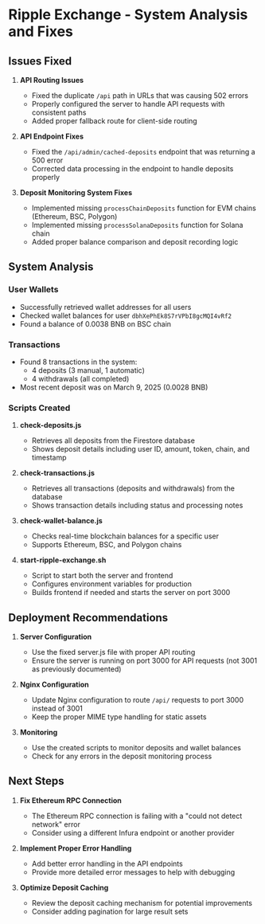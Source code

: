 # Ripple Exchange - System Analysis and Fixes

## Issues Fixed

1. **API Routing Issues**
   - Fixed the duplicate `/api` path in URLs that was causing 502 errors
   - Properly configured the server to handle API requests with consistent paths
   - Added proper fallback route for client-side routing

2. **API Endpoint Fixes**
   - Fixed the `/api/admin/cached-deposits` endpoint that was returning a 500 error
   - Corrected data processing in the endpoint to handle deposits properly

3. **Deposit Monitoring System Fixes**
   - Implemented missing `processChainDeposits` function for EVM chains (Ethereum, BSC, Polygon)
   - Implemented missing `processSolanaDeposits` function for Solana chain
   - Added proper balance comparison and deposit recording logic

## System Analysis

### User Wallets
- Successfully retrieved wallet addresses for all users
- Checked wallet balances for user `dbhXePhEk8S7rVPbI8gcMQI4vRf2`
- Found a balance of 0.0038 BNB on BSC chain

### Transactions
- Found 8 transactions in the system:
  - 4 deposits (3 manual, 1 automatic)
  - 4 withdrawals (all completed)
- Most recent deposit was on March 9, 2025 (0.0028 BNB)

### Scripts Created
1. **check-deposits.js**
   - Retrieves all deposits from the Firestore database
   - Shows deposit details including user ID, amount, token, chain, and timestamp

2. **check-transactions.js**
   - Retrieves all transactions (deposits and withdrawals) from the database
   - Shows transaction details including status and processing notes

3. **check-wallet-balance.js**
   - Checks real-time blockchain balances for a specific user
   - Supports Ethereum, BSC, and Polygon chains

4. **start-ripple-exchange.sh**
   - Script to start both the server and frontend
   - Configures environment variables for production
   - Builds frontend if needed and starts the server on port 3000

## Deployment Recommendations

1. **Server Configuration**
   - Use the fixed server.js file with proper API routing
   - Ensure the server is running on port 3000 for API requests (not 3001 as previously documented)

2. **Nginx Configuration**
   - Update Nginx configuration to route `/api/` requests to port 3000 instead of 3001
   - Keep the proper MIME type handling for static assets

3. **Monitoring**
   - Use the created scripts to monitor deposits and wallet balances
   - Check for any errors in the deposit monitoring process

## Next Steps

1. **Fix Ethereum RPC Connection**
   - The Ethereum RPC connection is failing with a "could not detect network" error
   - Consider using a different Infura endpoint or another provider

2. **Implement Proper Error Handling**
   - Add better error handling in the API endpoints
   - Provide more detailed error messages to help with debugging

3. **Optimize Deposit Caching**
   - Review the deposit caching mechanism for potential improvements
   - Consider adding pagination for large result sets 